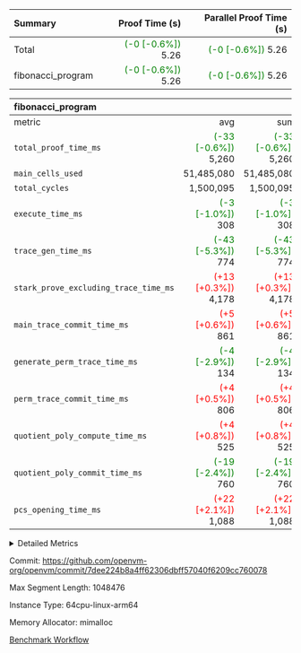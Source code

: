 | Summary | Proof Time (s) | Parallel Proof Time (s) |
|:---|---:|---:|
| Total | <span style='color: green'>(-0 [-0.6%])</span> 5.26 | <span style='color: green'>(-0 [-0.6%])</span> 5.26 |
| fibonacci_program | <span style='color: green'>(-0 [-0.6%])</span> 5.26 | <span style='color: green'>(-0 [-0.6%])</span> 5.26 |


| fibonacci_program |||||
|:---|---:|---:|---:|---:|
|metric|avg|sum|max|min|
| `total_proof_time_ms ` | <span style='color: green'>(-33 [-0.6%])</span> 5,260 | <span style='color: green'>(-33 [-0.6%])</span> 5,260 | <span style='color: green'>(-33 [-0.6%])</span> 5,260 | <span style='color: green'>(-33 [-0.6%])</span> 5,260 |
| `main_cells_used     ` |  51,485,080 |  51,485,080 |  51,485,080 |  51,485,080 |
| `total_cycles        ` |  1,500,095 |  1,500,095 |  1,500,095 |  1,500,095 |
| `execute_time_ms     ` | <span style='color: green'>(-3 [-1.0%])</span> 308 | <span style='color: green'>(-3 [-1.0%])</span> 308 | <span style='color: green'>(-3 [-1.0%])</span> 308 | <span style='color: green'>(-3 [-1.0%])</span> 308 |
| `trace_gen_time_ms   ` | <span style='color: green'>(-43 [-5.3%])</span> 774 | <span style='color: green'>(-43 [-5.3%])</span> 774 | <span style='color: green'>(-43 [-5.3%])</span> 774 | <span style='color: green'>(-43 [-5.3%])</span> 774 |
| `stark_prove_excluding_trace_time_ms` | <span style='color: red'>(+13 [+0.3%])</span> 4,178 | <span style='color: red'>(+13 [+0.3%])</span> 4,178 | <span style='color: red'>(+13 [+0.3%])</span> 4,178 | <span style='color: red'>(+13 [+0.3%])</span> 4,178 |
| `main_trace_commit_time_ms` | <span style='color: red'>(+5 [+0.6%])</span> 861 | <span style='color: red'>(+5 [+0.6%])</span> 861 | <span style='color: red'>(+5 [+0.6%])</span> 861 | <span style='color: red'>(+5 [+0.6%])</span> 861 |
| `generate_perm_trace_time_ms` | <span style='color: green'>(-4 [-2.9%])</span> 134 | <span style='color: green'>(-4 [-2.9%])</span> 134 | <span style='color: green'>(-4 [-2.9%])</span> 134 | <span style='color: green'>(-4 [-2.9%])</span> 134 |
| `perm_trace_commit_time_ms` | <span style='color: red'>(+4 [+0.5%])</span> 806 | <span style='color: red'>(+4 [+0.5%])</span> 806 | <span style='color: red'>(+4 [+0.5%])</span> 806 | <span style='color: red'>(+4 [+0.5%])</span> 806 |
| `quotient_poly_compute_time_ms` | <span style='color: red'>(+4 [+0.8%])</span> 525 | <span style='color: red'>(+4 [+0.8%])</span> 525 | <span style='color: red'>(+4 [+0.8%])</span> 525 | <span style='color: red'>(+4 [+0.8%])</span> 525 |
| `quotient_poly_commit_time_ms` | <span style='color: green'>(-19 [-2.4%])</span> 760 | <span style='color: green'>(-19 [-2.4%])</span> 760 | <span style='color: green'>(-19 [-2.4%])</span> 760 | <span style='color: green'>(-19 [-2.4%])</span> 760 |
| `pcs_opening_time_ms ` | <span style='color: red'>(+22 [+2.1%])</span> 1,088 | <span style='color: red'>(+22 [+2.1%])</span> 1,088 | <span style='color: red'>(+22 [+2.1%])</span> 1,088 | <span style='color: red'>(+22 [+2.1%])</span> 1,088 |



<details>
<summary>Detailed Metrics</summary>

| group | num_segments | keygen_time_ms | commit_exe_time_ms |
| --- | --- | --- | --- |
| fibonacci_program | 1 | 401 | 6 | 

| group | air_name | quotient_deg | interactions | constraints |
| --- | --- | --- | --- | --- |
| fibonacci_program | AccessAdapterAir<16> | 4 | 5 | 11 | 
| fibonacci_program | AccessAdapterAir<2> | 4 | 5 | 11 | 
| fibonacci_program | AccessAdapterAir<32> | 4 | 5 | 11 | 
| fibonacci_program | AccessAdapterAir<4> | 4 | 5 | 11 | 
| fibonacci_program | AccessAdapterAir<64> | 4 | 5 | 11 | 
| fibonacci_program | AccessAdapterAir<8> | 4 | 5 | 11 | 
| fibonacci_program | BitwiseOperationLookupAir<8> | 2 | 2 | 4 | 
| fibonacci_program | MemoryMerkleAir<8> | 4 | 4 | 38 | 
| fibonacci_program | PersistentBoundaryAir<8> | 4 | 3 | 5 | 
| fibonacci_program | PhantomAir | 4 | 3 | 4 | 
| fibonacci_program | Poseidon2PeripheryAir<BabyBearParameters>, 1> | 2 | 1 | 286 | 
| fibonacci_program | ProgramAir | 1 | 1 | 4 | 
| fibonacci_program | RangeTupleCheckerAir<2> | 1 | 1 | 4 | 
| fibonacci_program | Rv32HintStoreAir | 4 | 19 | 21 | 
| fibonacci_program | VariableRangeCheckerAir | 1 | 1 | 4 | 
| fibonacci_program | VmAirWrapper<Rv32BaseAluAdapterAir, BaseAluCoreAir<4, 8> | 4 | 19 | 30 | 
| fibonacci_program | VmAirWrapper<Rv32BaseAluAdapterAir, LessThanCoreAir<4, 8> | 4 | 17 | 35 | 
| fibonacci_program | VmAirWrapper<Rv32BaseAluAdapterAir, ShiftCoreAir<4, 8> | 4 | 23 | 84 | 
| fibonacci_program | VmAirWrapper<Rv32BranchAdapterAir, BranchEqualCoreAir<4> | 4 | 11 | 17 | 
| fibonacci_program | VmAirWrapper<Rv32BranchAdapterAir, BranchLessThanCoreAir<4, 8> | 4 | 13 | 32 | 
| fibonacci_program | VmAirWrapper<Rv32CondRdWriteAdapterAir, Rv32JalLuiCoreAir> | 4 | 10 | 15 | 
| fibonacci_program | VmAirWrapper<Rv32JalrAdapterAir, Rv32JalrCoreAir> | 4 | 16 | 16 | 
| fibonacci_program | VmAirWrapper<Rv32LoadStoreAdapterAir, LoadSignExtendCoreAir<4, 8> | 4 | 18 | 21 | 
| fibonacci_program | VmAirWrapper<Rv32LoadStoreAdapterAir, LoadStoreCoreAir<4> | 4 | 17 | 27 | 
| fibonacci_program | VmAirWrapper<Rv32MultAdapterAir, DivRemCoreAir<4, 8> | 4 | 25 | 72 | 
| fibonacci_program | VmAirWrapper<Rv32MultAdapterAir, MulHCoreAir<4, 8> | 4 | 24 | 23 | 
| fibonacci_program | VmAirWrapper<Rv32MultAdapterAir, MultiplicationCoreAir<4, 8> | 4 | 19 | 13 | 
| fibonacci_program | VmAirWrapper<Rv32RdWriteAdapterAir, Rv32AuipcCoreAir> | 4 | 11 | 12 | 
| fibonacci_program | VmConnectorAir | 4 | 3 | 8 | 

| group | air_name | segment | rows | prep_cols | perm_cols | main_cols | cells |
| --- | --- | --- | --- | --- | --- | --- | --- |
| fibonacci_program | AccessAdapterAir<8> | 0 | 32 |  | 12 | 17 | 928 | 
| fibonacci_program | BitwiseOperationLookupAir<8> | 0 | 65,536 | 3 | 8 | 2 | 655,360 | 
| fibonacci_program | MemoryMerkleAir<8> | 0 | 256 |  | 12 | 32 | 11,264 | 
| fibonacci_program | PersistentBoundaryAir<8> | 0 | 32 |  | 8 | 20 | 896 | 
| fibonacci_program | PhantomAir | 0 | 2 |  | 8 | 6 | 28 | 
| fibonacci_program | Poseidon2PeripheryAir<BabyBearParameters>, 1> | 0 | 256 |  | 8 | 300 | 78,848 | 
| fibonacci_program | ProgramAir | 0 | 4,096 |  | 8 | 10 | 73,728 | 
| fibonacci_program | RangeTupleCheckerAir<2> | 0 | 524,288 | 2 | 8 | 1 | 4,718,592 | 
| fibonacci_program | Rv32HintStoreAir | 0 | 4 |  | 24 | 32 | 224 | 
| fibonacci_program | VariableRangeCheckerAir | 0 | 262,144 | 2 | 8 | 1 | 2,359,296 | 
| fibonacci_program | VmAirWrapper<Rv32BaseAluAdapterAir, BaseAluCoreAir<4, 8> | 0 | 1,048,576 |  | 28 | 36 | 67,108,864 | 
| fibonacci_program | VmAirWrapper<Rv32BaseAluAdapterAir, LessThanCoreAir<4, 8> | 0 | 524,288 |  | 24 | 37 | 31,981,568 | 
| fibonacci_program | VmAirWrapper<Rv32BranchAdapterAir, BranchEqualCoreAir<4> | 0 | 262,144 |  | 16 | 26 | 11,010,048 | 
| fibonacci_program | VmAirWrapper<Rv32BranchAdapterAir, BranchLessThanCoreAir<4, 8> | 0 | 4 |  | 20 | 32 | 208 | 
| fibonacci_program | VmAirWrapper<Rv32CondRdWriteAdapterAir, Rv32JalLuiCoreAir> | 0 | 131,072 |  | 16 | 18 | 4,456,448 | 
| fibonacci_program | VmAirWrapper<Rv32JalrAdapterAir, Rv32JalrCoreAir> | 0 | 16 |  | 20 | 28 | 768 | 
| fibonacci_program | VmAirWrapper<Rv32LoadStoreAdapterAir, LoadStoreCoreAir<4> | 0 | 16 |  | 28 | 40 | 1,088 | 
| fibonacci_program | VmAirWrapper<Rv32RdWriteAdapterAir, Rv32AuipcCoreAir> | 0 | 8 |  | 16 | 21 | 296 | 
| fibonacci_program | VmConnectorAir | 0 | 2 | 1 | 8 | 4 | 24 | 

| group | segment | trace_gen_time_ms | total_proof_time_ms | total_cycles | total_cells | stark_prove_excluding_trace_time_ms | quotient_poly_compute_time_ms | quotient_poly_commit_time_ms | perm_trace_commit_time_ms | pcs_opening_time_ms | main_trace_commit_time_ms | main_cells_used | generate_perm_trace_time_ms | execute_time_ms |
| --- | --- | --- | --- | --- | --- | --- | --- | --- | --- | --- | --- | --- | --- | --- |
| fibonacci_program | 0 | 774 | 5,260 | 1,500,095 | 122,458,476 | 4,178 | 525 | 760 | 806 | 1,088 | 861 | 51,485,080 | 134 | 308 | 

</details>


Commit: https://github.com/openvm-org/openvm/commit/7dee224b8a4ff62306dbff57040f6209cc760078

Max Segment Length: 1048476

Instance Type: 64cpu-linux-arm64

Memory Allocator: mimalloc

[Benchmark Workflow](https://github.com/openvm-org/openvm/actions/runs/13019220151)
